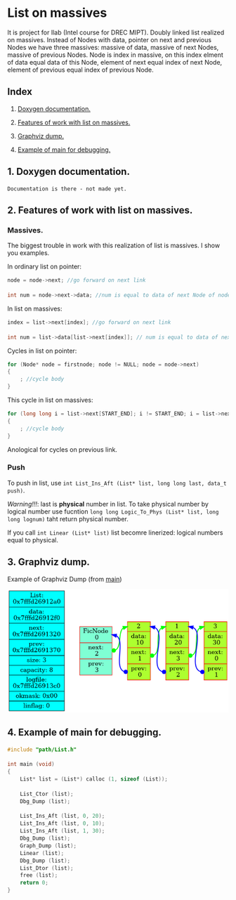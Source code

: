 # List on massives
It is project for Ilab (Intel course for DREC MIPT). Doubly linked list realized on massives. Instead of Nodes with data, pointer on next and previous Nodes we have three massives: massive of data, massive of next Nodes, massive of previous Nodes. Node is index in massive, on this index elment of data equal data of this Node, element of next equal index of next Node, element of previous equal index of previous Node.

## Index
1. [Doxygen documentation.](#1-doxygen-documentation)

2. [Features of work with list on massives.](#2-features-of-work-with-list-on-massives)
3. [Graphviz dump.](#3-graphviz-dump)
4. [Example of main for debugging.](#4-example-of-main-for-debugging)

## 1. Doxygen documentation.
    Documentation is there - not made yet.

## 2. Features of work with list on massives.

### Massives.
The biggest trouble in work with this realization of list is massives. I show you examples.

In ordinary list on pointer:

```c    
node = node->next; //go forward on next link

int num = node->next->data; //num is equal to data of next Node of node 
```

In list on massives:
```c
index = list->next[index]; //go forward on next link

int num = list->data[list->next[index]]; // num is equal to data of next Node of index
```
Cycles in list on pointer:
```c
for (Node* node = firstnode; node != NULL; node = node->next)
{
    ; //cycle body
}
```

This cycle in list on massives:
```c
for (long long i = list->next[START_END]; i != START_END; i = list->next[i])
{
    ; //cycle body
}
```

Anological for cycles on previous link.

### Push

To push in list, use `int List_Ins_Aft (List* list, long long last, data_t push)`.

*Warning!!!*: last is **physical** number in list. To take physical number by logical number use fucntion `long long Logic_To_Phys (List* list, long long lognum)` taht return physical number.

If you call `int Linear (List* list)` list becomre linerized: logical numbers equal to physical.

## 3. Graphviz dump.

Example of Graphviz Dump (from [main](#4-example-of-main-for-debugging))

![Example of Graphviz Dump (from [main](#4-example-of-main-for-debugging))](https://github.com/LegendaryHog/List/blob/main/logs/Graph_Dump.png "a title")

## 4. Example of main for debugging.

```c
#include "path/List.h"

int main (void)
{
    List* list = (List*) calloc (1, sizeof (List));

    List_Ctor (list);
    Dbg_Dump (list);

    List_Ins_Aft (list, 0, 20);
    List_Ins_Aft (list, 0, 10);
    List_Ins_Aft (list, 1, 30);
    Dbg_Dump (list);
    Graph_Dump (list);
    Linear (list);
    Dbg_Dump (list);
    List_Dtor (list);
    free (list);
    return 0;
}
```




